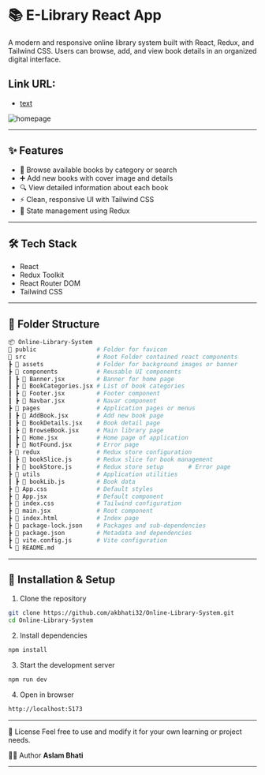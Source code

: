 # 📚 E-Library React App

A modern and responsive online library system built with React, Redux, and Tailwind CSS. Users can browse, add, and view book details in an organized digital interface.

## Link URL:
- [text](https://github.com/akbhati32/Online-Library-System.git)

![homepage](https://github.com/user-attachments/assets/b90b54b6-635a-4d20-ada1-bb71b8cf7f26)

---

## ✨ Features

- 📖 Browse available books by category or search
- ➕ Add new books with cover image and details
- 🔍 View detailed information about each book
- ⚡ Clean, responsive UI with Tailwind CSS
- 🔄 State management using Redux

---

## 🛠️ Tech Stack

- React
- Redux Toolkit
- React Router DOM
- Tailwind CSS

---

## 📂 Folder Structure

```sh
📦 Online-Library-System
📂 public                 # Folder for favicon
📂 src                    # Root Folder contained react components
┣ 📂 assets               # Folder for background images or banner
┣ 📂 components           # Reusable UI components
┃ ┣ 📄 Banner.jsx         # Banner for home page
┃ ┣ 📄 BookCategories.jsx # List of book categories
┃ ┣ 📄 Footer.jsx         # Footer component
┃ ┣ 📄 Navbar.jsx         # Navar component
┣ 📂 pages                # Application pages or menus
┃ ┣ 📄 AddBook.jsx        # Add new book page
┃ ┣ 📄 BookDetails.jsx    # Book detail page
┃ ┣ 📄 BrowseBook.jsx     # Main library page
┃ ┣ 📄 Home.jsx           # Home page of application
┃ ┣ 📄 NotFound.jsx       # Error page
┣ 📂 redux                # Redux store configuration
┃ ┣ 📄 bookSlice.js       # Redux slice for book management
┃ ┣ 📄 bookStore.js       # Redux store setup       # Error page
┣ 📂 utils                # Application utilities
┃ ┣ 📄 bookLib.js         # Book data
┣ 📄 App.css              # Default styles
┣ 📄 App.jsx              # Default component
┣ 📄 index.css            # Tailwind configuration
┣ 📄 main.jsx             # Root component
┣ 📄 index.html           # Index page   
┣ 📄 package-lock.json    # Packages and sub-dependencies
┣ 📄 package.json         # Metadata and dependencies
┣ 📄 vite.config.js       # Vite configuration
┗ 📄 README.md
```

---

## 🚀 Installation & Setup

1.  Clone the repository

```sh
git clone https://github.com/akbhati32/Online-Library-System.git
cd Online-Library-System
```

2. Install dependencies

```sh
npm install
```

3. Start the development server

```sh
npm run dev
```

4. Open in browser

```sh
http://localhost:5173
```

---

📄 License
Feel free to use and modify it for your own learning or project needs.

🙋‍♂️ Author
**Aslam Bhati**

---
